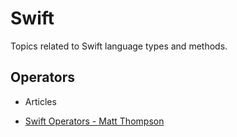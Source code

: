 # Swift

Topics related to Swift language types and methods.

## Operators

- Articles
* [Swift Operators - Matt Thompson](http://nshipster.com/swift-operators/)
